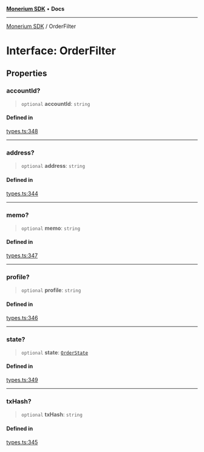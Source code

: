 [**Monerium SDK**](../README.md) • **Docs**

***

[Monerium SDK](../README.md) / OrderFilter

# Interface: OrderFilter

## Properties

### accountId?

> `optional` **accountId**: `string`

#### Defined in

[types.ts:348](https://github.com/monerium/js-monorepo/blob/62e0077f6672014c8c720b1b4b4f6d6fcc529502/packages/sdk/src/types.ts#L348)

***

### address?

> `optional` **address**: `string`

#### Defined in

[types.ts:344](https://github.com/monerium/js-monorepo/blob/62e0077f6672014c8c720b1b4b4f6d6fcc529502/packages/sdk/src/types.ts#L344)

***

### memo?

> `optional` **memo**: `string`

#### Defined in

[types.ts:347](https://github.com/monerium/js-monorepo/blob/62e0077f6672014c8c720b1b4b4f6d6fcc529502/packages/sdk/src/types.ts#L347)

***

### profile?

> `optional` **profile**: `string`

#### Defined in

[types.ts:346](https://github.com/monerium/js-monorepo/blob/62e0077f6672014c8c720b1b4b4f6d6fcc529502/packages/sdk/src/types.ts#L346)

***

### state?

> `optional` **state**: [`OrderState`](../enumerations/OrderState.md)

#### Defined in

[types.ts:349](https://github.com/monerium/js-monorepo/blob/62e0077f6672014c8c720b1b4b4f6d6fcc529502/packages/sdk/src/types.ts#L349)

***

### txHash?

> `optional` **txHash**: `string`

#### Defined in

[types.ts:345](https://github.com/monerium/js-monorepo/blob/62e0077f6672014c8c720b1b4b4f6d6fcc529502/packages/sdk/src/types.ts#L345)
